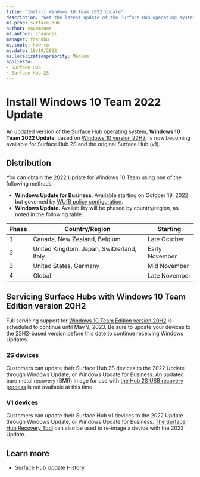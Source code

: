 ```yaml
---
title: "Install Windows 10 Team 2022 Update"
description: "Get the latest update of the Surface Hub operating system, Windows 10 Team Edition version 22H2."
ms.prod: surface-hub
author: coveminer
ms.author: chauncel
manager: frankbu
ms.topic: how-to
ms.date: 10/19/2022
ms.localizationpriority: Medium
appliesto:
- Surface Hub
- Surface Hub 2S
---
```

# Install Windows 10 Team 2022 Update

An updated version of the Surface Hub operating system, **Windows 10 Team 2022 Update**, based on [Windows 10 version 22H2](/windows/release-health/release-information), is now becoming available for Surface Hub 2S and the original Surface Hub (v1).

## Distribution

You can obtain the 2022 Update for Windows 10 Team using one of the following methods:

- **Windows Update for Business**. Available starting on October 19, 2022 but governed by [WUfB policy configuration](/windows/deployment/update/waas-configure-wufb#configure-when-devices-receive-feature-updates).
- **Windows Update.** Availability will be phased by country/region, as noted in the following table:

| Phase | Country/Region                            | Starting       |
| ----- | ----------------------------------------- | -------------- |
| 1     | Canada, New Zealand, Belgium              | Late October   |
| 2     | United Kingdom, Japan, Switzerland, Italy | Early November |
| 3     | United States, Germany                    | Mid November   |
| 4     | Global                                    | Late November  |

## Servicing Surface Hubs with Windows 10 Team Edition version 20H2

Full servicing support for [Windows 10 Team Edition version 20H2](/lifecycle/products/windows-10-enterprise-and-education) is scheduled to continue until May 9, 2023. Be sure to update your devices to the 22H2-based version before this date to continue receiving Windows Updates.

### 2S devices

Customers can update their Surface Hub 2S devices to the 2022 Update through Windows Update, or Windows Update for Business. An updated bare metal recovery (BMR) image for use with [the Hub 2S USB recovery process](surface-hub-recover-reset.md#recover-surface-hub-2s-with-a-usb-recovery-drive) is not available at this time.

### V1 devices

Customers can update their Surface Hub v1 devices to the 2022 Update through Windows Update, or Windows Update for Business. [The Surface Hub Recovery Tool](surface-hub-recovery-tool.md) can also be used to re-image a device with the 2022 Update.

## Learn more

- [Surface Hub Update History](surface-hub-update-history.md)
